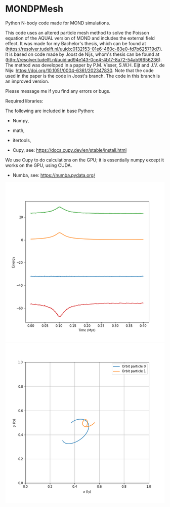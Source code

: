 # MONDPMesh
Python N-body code made for MOND simulations.

This code uses an altered particle mesh method to solve the Poisson equation of the AQUAL version of MOND and includes the external field effect. It was made for my Bachelor's thesis, which can be found at (https://resolver.tudelft.nl/uuid:c0132153-01e6-460c-83e0-fd7b625719d7). It is based on code made by Joost de Nijs, whom's thesis can be found at (http://resolver.tudelft.nl/uuid:ad94e143-0ce4-4b17-8a72-54ab9f656236). The method was developed in a paper by P.M. Visser, S.W.H. Eijt and J.V. de Nijs: 	https://doi.org/10.1051/0004-6361/202347830. Note that the code used in the paper is the code in Joost's branch. The code in this branch is an improved version.


Please message me if you find any errors or bugs.



Required libraries:

The following are included in base Python:
* Numpy,
* math,
* itertools, 


* Cupy, see: https://docs.cupy.dev/en/stable/install.html
  
We use Cupy to do calculations on the GPU; it is essentially numpy except it works on the GPU, using CUDA.

* Numba, see: https://numba.pydata.org/


![Energy figure](https://github.com/Joost987/MONDPMesh/blob/CodeJKoster/Energy.png)
![Orbit figure](https://github.com/Joost987/MONDPMesh/blob/CodeJKoster/Orbit.png)
